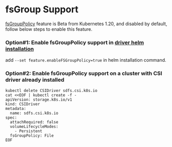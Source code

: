# fsGroup Support

[fsGroupPolicy](https://kubernetes-csi.github.io/docs/support-fsgroup.html) feature is Beta from Kubernetes 1.20, and disabled by default, follow below steps to enable this feature.

### Option#1: Enable fsGroupPolicy support in [driver helm installation](../../../charts)

add `--set feature.enableFSGroupPolicy=true` in helm installation command.

### Option#2: Enable fsGroupPolicy support on a cluster with CSI driver already installed

```console
kubectl delete CSIDriver sdfs.csi.k8s.io
cat <<EOF | kubectl create -f -
apiVersion: storage.k8s.io/v1
kind: CSIDriver
metadata:
  name: sdfs.csi.k8s.io
spec:
  attachRequired: false
  volumeLifecycleModes:
    - Persistent
  fsGroupPolicy: File
EOF
```
